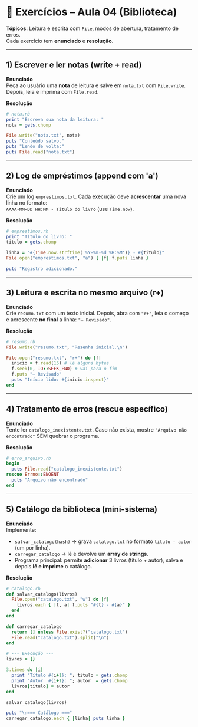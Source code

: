 
# 📗 Exercícios – **Aula 04 (Biblioteca)**
**Tópicos**: Leitura e escrita com `File`, modos de abertura, tratamento de erros.  
Cada exercício tem **enunciado** e **resolução**.

---

## 1) Escrever e ler notas (write + read)
**Enunciado**  
Peça ao usuário uma **nota** de leitura e salve em `nota.txt` com `File.write`. Depois, leia e imprima com `File.read`.

**Resolução**
```ruby
# nota.rb
print "Escreva sua nota da leitura: "
nota = gets.chomp

File.write("nota.txt", nota)
puts "Conteúdo salvo."
puts "Lendo de volta:"
puts File.read("nota.txt")
```

---

## 2) Log de empréstimos (append com 'a')
**Enunciado**  
Crie um log `emprestimos.txt`. Cada execução deve **acrescentar** uma nova linha no formato:  
`AAAA-MM-DD HH:MM - Título do livro` (use `Time.now`).

**Resolução**
```ruby
# emprestimos.rb
print "Título do livro: "
titulo = gets.chomp

linha = "#{Time.now.strftime('%Y-%m-%d %H:%M')} - #{titulo}"
File.open("emprestimos.txt", "a") { |f| f.puts linha }

puts "Registro adicionado."
```

---

## 3) Leitura e escrita no mesmo arquivo (r+)
**Enunciado**  
Crie `resumo.txt` com um texto inicial. Depois, abra com `"r+"`, leia o começo e acrescente **no final** a linha: `"— Revisado"`.

**Resolução**
```ruby
# resumo.rb
File.write("resumo.txt", "Resenha inicial.\n")

File.open("resumo.txt", "r+") do |f|
  inicio = f.read(15) # lê alguns bytes
  f.seek(0, IO::SEEK_END) # vai para o fim
  f.puts "— Revisado"
  puts "Início lido: #{inicio.inspect}"
end
```

---

## 4) Tratamento de erros (rescue específico)
**Enunciado**  
Tente ler `catalogo_inexistente.txt`. Caso não exista, mostre `"Arquivo não encontrado"` SEM quebrar o programa.

**Resolução**
```ruby
# erro_arquivo.rb
begin
  puts File.read("catalogo_inexistente.txt")
rescue Errno::ENOENT
  puts "Arquivo não encontrado"
end
```

---

## 5) Catálogo da biblioteca (mini-sistema)
**Enunciado**  
Implemente:
- `salvar_catalogo(hash)` → grava `catalogo.txt` no formato `titulo - autor` (um por linha).  
- `carregar_catalogo` → lê e devolve um **array de strings**.  
- Programa principal: permite **adicionar** 3 livros (título + autor), salva e depois **lê e imprime** o catálogo.

**Resolução**
```ruby
# catalogo.rb
def salvar_catalogo(livros)
  File.open("catalogo.txt", "w") do |f|
    livros.each { |t, a| f.puts "#{t} - #{a}" }
  end
end

def carregar_catalogo
  return [] unless File.exist?("catalogo.txt")
  File.read("catalogo.txt").split("\n")
end

# --- Execução ---
livros = {}

3.times do |i|
  print "Título #{i+1}: "; titulo = gets.chomp
  print "Autor  #{i+1}: "; autor  = gets.chomp
  livros[titulo] = autor
end

salvar_catalogo(livros)

puts "\n=== Catálogo ==="
carregar_catalogo.each { |linha| puts linha }
```
